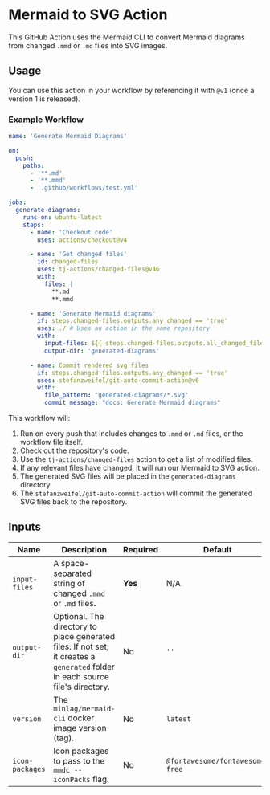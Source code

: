 # Mermaid to SVG Action

This GitHub Action uses the Mermaid CLI to convert Mermaid diagrams from changed `.mmd` or `.md` files into SVG images.

## Usage

You can use this action in your workflow by referencing it with `@v1` (once a version 1 is released).

### Example Workflow

```yaml
name: 'Generate Mermaid Diagrams'

on:
  push:
    paths:
      - '**.md'
      - '**.mmd'
      - '.github/workflows/test.yml'

jobs:
  generate-diagrams:
    runs-on: ubuntu-latest
    steps:
      - name: 'Checkout code'
        uses: actions/checkout@v4

      - name: 'Get changed files'
        id: changed-files
        uses: tj-actions/changed-files@v46
        with:
          files: |
            **.md
            **.mmd

      - name: 'Generate Mermaid diagrams'
        if: steps.changed-files.outputs.any_changed == 'true'
        uses: ./ # Uses an action in the same repository
        with:
          input-files: ${{ steps.changed-files.outputs.all_changed_files }}
          output-dir: 'generated-diagrams'

      - name: Commit rendered svg files
        if: steps.changed-files.outputs.any_changed == 'true'
        uses: stefanzweifel/git-auto-commit-action@v6
        with:
          file_pattern: "generated-diagrams/*.svg"
          commit_message: "docs: Generate Mermaid diagrams"
```

This workflow will:
1.  Run on every push that includes changes to `.mmd` or `.md` files, or the workflow file itself.
2.  Check out the repository's code.
3.  Use the `tj-actions/changed-files` action to get a list of modified files.
4.  If any relevant files have changed, it will run our Mermaid to SVG action.
5.  The generated SVG files will be placed in the `generated-diagrams` directory.
6.  The `stefanzweifel/git-auto-commit-action` will commit the generated SVG files back to the repository.

## Inputs

| Name            | Description                                                                                                                              | Required | Default                        |
| --------------- | ---------------------------------------------------------------------------------------------------------------------------------------- | -------- | ------------------------------ |
| `input-files`   | A space-separated string of changed `.mmd` or `.md` files.                                                                               | **Yes**  | N/A                            |
| `output-dir`    | Optional. The directory to place generated files. If not set, it creates a `generated` folder in each source file's directory.        | No       | `''`                           |
| `version`       | The `minlag/mermaid-cli` docker image version (tag).                                                                                     | No       | `latest`                       |
| `icon-packages` | Icon packages to pass to the `mmdc --iconPacks` flag.                                                                                    | No       | `@fortawesome/fontawesome-free` |
